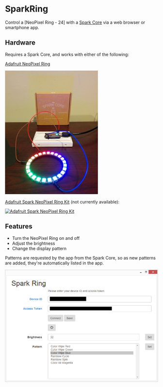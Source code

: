 SparkRing
=========

Control a [NeoPixel Ring - 24] with a [Spark Core] via a web browser or smartphone app.

Hardware
--------
Requires a Spark Core, and works with either of the following:  

[Adafruit NeoPixel Ring]

[![Spark Ring](spark-ring-2.png)](https://www.adafruit.com/product/1586)

[Adafruit Spark NeoPixel Ring Kit] (not currently available):  

[![Adafruit Spark NeoPixel Ring Kit](https://www.adafruit.com/images/230x173/2268-01.jpg)](https://www.adafruit.com/product/2268)

Features
--------
* Turn the NeoPixel Ring on and off
* Adjust the brightness
* Change the display pattern

Patterns are requested by the app from the Spark Core, so as new patterns are added, they're automatically listed in the app.

![Spark Ring App](spark-ring-app-1.png)

[Spark Core]:https://www.adafruit.com/product/2127
[Adafruit NeoPixel Ring]:https://www.adafruit.com/product/1586
[Adafruit Spark NeoPixel Ring Kit]:https://www.adafruit.com/products/2268
[spark-ring-app-1]:spark-ring-app-1.png
[spark-ring-1]:spark-ring-1.png
